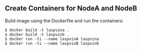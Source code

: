 ## Create Containers for NodeA and NodeB
Build image using the Dockerfile and run the containers:
```
$ docker build -t laspvina .
$ docker build -t laspvinb .
$ docker run -ti --name laspvinA laspvina
$ docker run -ti --name laspvinB laspvinb
```
